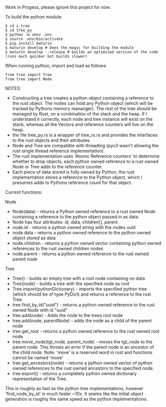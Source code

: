 Work in Progess, please ignore this project for now.

To build the python module:

```
$ cd s_tree
$ cd tree_py
$ python -m venv .env
$ source .env/bin/activate
$ pip install maturin
$ maturin develop # Does the magic for building the module
$ maturin develop --release # builds an optimised version of the code (runs much quicker but builds slower)
```

When running python, import and load as follows:

```
from tree import Tree
from tree import Node

```

NOTES: 
- Constructing a tree creates a python object containing a reference to the rust object. The nodes can hold any Python object (which will be tracked by Pythons memory mananger). The rest of the tree should be managed by Rust, on a combination of the stack and the heap. If I understand it correctly, each node and tree instance will exist on the stack, whereas all the Vectors and reference counters will live on the heap.
- the file tree_py.rs is a wrapper of tree_rs.rs and provides the interfaces to the rust objects and their attributes.
- Node and Tree are compatible with threading (pyo3 wasn't allowing the rust single thread reference implementation).
- The rust implementation uses 'Atomic Reference counters' to determine whether to drop objects, each python owned reference to a rust owned Node or Tree adds to the reference counter.
- Each piece of data stored is fully owned by Python, the rust implementation stores a reference to the Python object, which I presumes adds to Pythons reference count for that object.

Current functions:

Node
- Node(data) - returns a Python owned reference to a rust owned Node containing a reference to the python object passed in as data.
- Node has four attributes: id, data, children[], parent. 
- node.id - returns a python owned string with the nodes uuid
- node.data - returns a python owned reference to the python owned object stored as data
- node.children - returns a python owned vector containing python owned references to the rust owned children nodes
- node.parent - returns a python owned reference to the rust owned parent node 

Tree
- Tree() - builds an empty tree with a root node containing no data
- Tree(node) - builds a tree with the specified node as root
- Tree.import(pythonDictionary) - imports the specified python tree (which should be of type PyDict) and returns a reference to the rust Tree.
- tree.find_by_id("uuid") - returns a python owned reference to the rust owned Node with id "uuid"
- tree.add(node) - Adds the node to the trees root node
- tree.add(node, parentNode) - adds the node as a child of the parent node
- tree.get_root - returns a python owned reference to the rust owned root node
- tree.move_node(tgt_node, parent_node) - moves the tgt_node to the parent node. This throws an error if the parent node is an ancestor of the child node. Note: 'move' is a reserved word in rust and functions cannot be named 'move'
- tree.get_ancestors(node) - returns a python owned vector of python owned references to the rust owned ancestors to the specified node.
- tree.export() - returns a completely python owned dictionary representation of the Tree.

This is roughly as fast as the python tree implementations, however 'find_node_by_id' is much faster ~10x. It seems like the initial object generation is roughly the same speed as the python implementations.
